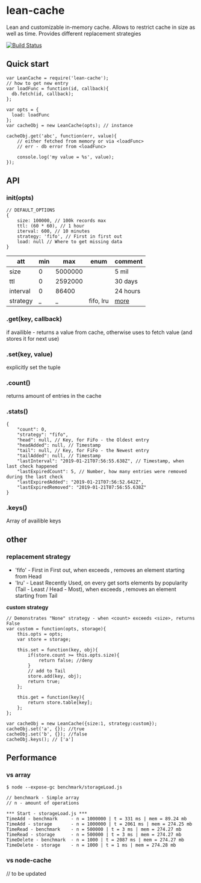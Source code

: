 # lean-cache
Lean and customizable in-memory cache.
Allows to restrict cache in size as well as time. Provides different replacement strategies

[![Build Status](https://travis-ci.org/AlexShkunov/flexi-cache.svg?branch=master)](https://travis-ci.org/AlexShkunov/flexi-cache)

## Quick start
```
var LeanCache = require('lean-cache');
// how to get new entry
var loadFunc = function(id, callback){
  db.fetch(id, callback);  
};

var opts = {
  load: loadFunc 
};
var cacheObj = new LeanCache(opts); // instance

cacheObj.get('abc', function(err, value){
    // either fetched from memory or via <loadFunc>
    // err - db error from <loadFunc>
    
    console.log('my value = %s', value);
});
```

## API
### init(opts)
```
// DEFAULT_OPTIONS
{
	size: 100000, // 100k records max
	ttl: (60 * 60), // 1 hour
	iterval: 600, // 10 minutes
	strategy: 'fifo', // First in first out
	load: null // Where to get missing data
}
```
|att|min|max|enum|comment|
|---|---|---|---|---|
|size|0|5000000| | 5 mil |
|ttl|0|2592000| | 30 days |
|interval|0|86400| | 24 hours |
|strategy| _ | _ | fifo, lru | [more](#other)

### .get(key, callback)
if availible - returns a value from cache,
otherwise uses <loadFunc> to fetch value (and stores it for next use)

### .set(key, value)
explicitly set the tuple

### .count()
returns amount of entries in the cache

### .stats()

```
{
	"count": 0,
	"strategy": "fifo",
	"head": null, // Key, for FiFo - the Oldest entry
	"headAdded": null, // Timestamp
	"tail": null, // Key, for FiFo - the Newest entry
	"tailAdded": null, // Timestamp
	"lastInterval": "2019-01-21T07:56:55.638Z", // Timestamp, when last check happened
	"lastExpiredCount": 5, // Number, how many entries were removed during the last check
	"lastExpiredAdded": "2019-01-21T07:56:52.642Z",
	"lastExpiredRemoved": "2019-01-21T07:56:55.638Z"
}
```

### .keys()
Array of availible keys

## other
### replacement strategy
- 'fifo' - First in First out, when <count> exceeds <size>, removes an element starting from Head
- 'lru' - Least Recently Used, on every get sorts elements by popularity (Tail - Least / Head - Most), when <count> exceeds <size>, removes an element starting from Tail

**custom strategy**
```
// Demonstrates "None" strategy - when <count> exceeds <size>, returns False
var custom = function(opts, storage){
	this.opts = opts;
	var store = storage;
	
	this.set = function(key, obj){
		if(store.count >= this.opts.size){
			return false; //deny
		}
		// add to Tail
		store.add(key, obj);
		return true;
	};
	
	this.get = function(key){
		return store.table[key];
	};
};

var cacheObj = new LeanCache({size:1, strategy:custom});
cacheObj.set('a', {}); //true
cacheObj.set('b', {}); //false
cacheObj.keys(); // ['a']
```

## Performance
### vs array
```
$ node --expose-gc benchmark/storageLoad.js

// benchmark - Simple array
// n - amount of operations

*** Start - storageLoad.js ***
TimeAdd - benchmark 	- n = 1000000 | t = 331 ms | mem = 89.24 mb
TimeAdd - storage 		- n = 1000000 | t = 2061 ms | mem = 274.25 mb
TimeRead - benchmark	- n = 500000 | t = 3 ms | mem = 274.27 mb
TimeRead - storage		- n = 500000 | t = 3 ms | mem = 274.27 mb
TimeDelete - benchmark	- n = 1000 | t = 2087 ms | mem = 274.27 mb
TimeDelete - storage	- n = 1000 | t = 1 ms | mem = 274.28 mb
```

### vs node-cache
// to be updated


